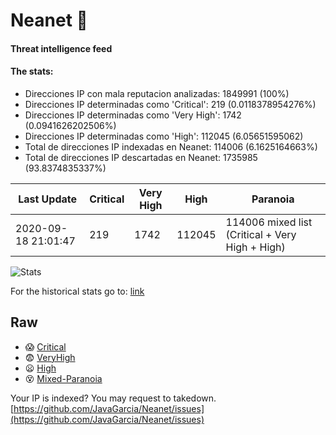 # Neanet :hocho:
#### Threat intelligence feed
#### The stats:

- Direcciones IP con mala reputacion analizadas: 1849991 (100%)
- Direcciones IP determinadas como 'Critical':  219 (0.0118378954276%)
- Direcciones IP determinadas como 'Very High':  1742 (0.0941626202506%)
- Direcciones IP determinadas como 'High':  112045 (6.05651595062)
- Total de direcciones IP indexadas en Neanet:  114006 (6.1625164663%)
- Total de direcciones IP descartadas en Neanet:  1735985 (93.8374835337%)

| Last Update | Critical | Very High | High | Paranoia |
| --- | --- | --- | --- | --- |
| 2020-09-18 21:01:47 | 219 | 1742 | 112045 | 114006 mixed list (Critical + Very High + High)|

![Stats](https://docs.google.com/spreadsheets/d/e/2PACX-1vSnaNMIXVabIpDJjufMlzH7poXnshF3mgd8Is1g9ytUEzVsP5my4Trn8f-xkoLLQ38xpL3HtmUexLo6/pubchart?oid=501124687&format=image)

For the historical stats go to: [link](/stats.csv)
## Raw
- :scream: [Critical](https://raw.githubusercontent.com/JavaGarcia/Neanet/master/blacklists/neanet_critical.txt)
- :fearful: [VeryHigh](https://raw.githubusercontent.com/JavaGarcia/Neanet/master/blacklists/neanet_veryHigh.txtt)
- :frowning: [High](https://raw.githubusercontent.com/JavaGarcia/Neanet/master/blacklists/neanet_high.txt)
- :dizzy_face: [Mixed-Paranoia](https://raw.githubusercontent.com/JavaGarcia/Neanet/master/blacklists/neanet_all.txt)


Your IP is indexed? You may request to takedown. [https://github.com/JavaGarcia/Neanet/issues](https://github.com/JavaGarcia/Neanet/issues)




















































































































































































































































































































































































































































































































































































































































































































































































































































































































